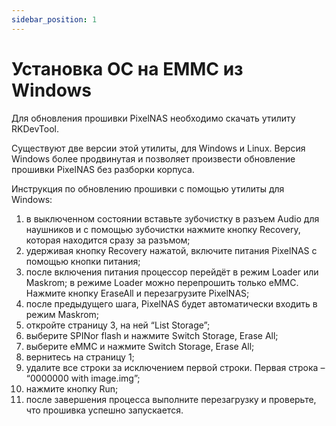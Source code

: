 ```yaml
---
sidebar_position: 1
---
```


# Установка ОС на EMMC из Windows

Для обновления прошивки PixelNAS необходимо скачать утилиту RKDevTool.

Существуют две версии этой утилиты, для Windows и Linux. Версия Windows более продвинутая и позволяет произвести обновление прошивки PixelNAS без разборки корпуса.

Инструкция по обновлению прошивки с помощью утилиты для Windows:

1. в выключенном состоянии вставьте зубочистку в разъем Audio для наушников и с помощью зубочистки нажмите кнопку Recovery, которая находится сразу за разъмом;
2. удерживая кнопку Recovery нажатой, включите питания PixelNAS с помощью кнопки питания;
3. после включения питания процессор перейдёт в режим Loader или Maskrom;
в режиме Loader можно перепрошить только eMMC. Нажмите кнопку EraseAll и перезагрузите PixelNAS;
4. после предыдущего шага, PixelNAS будет автоматически входить в режим Maskrom;
5. откройте страницу 3, на ней “List Storage”;
6. выберите SPINor flash и нажмите Switch Storage, Erase All;
7. выберите eMMC и нажмите Switch Storage, Erase All;
8. вернитесь на страницу 1;
9. удалите все строки за исключением первой строки. Первая строка – “0000000 with image.img”;
10. нажмите кнопку Run;
11. после завершения процесса выполните перезагрузку и проверьте, что прошивка успешно запускается.